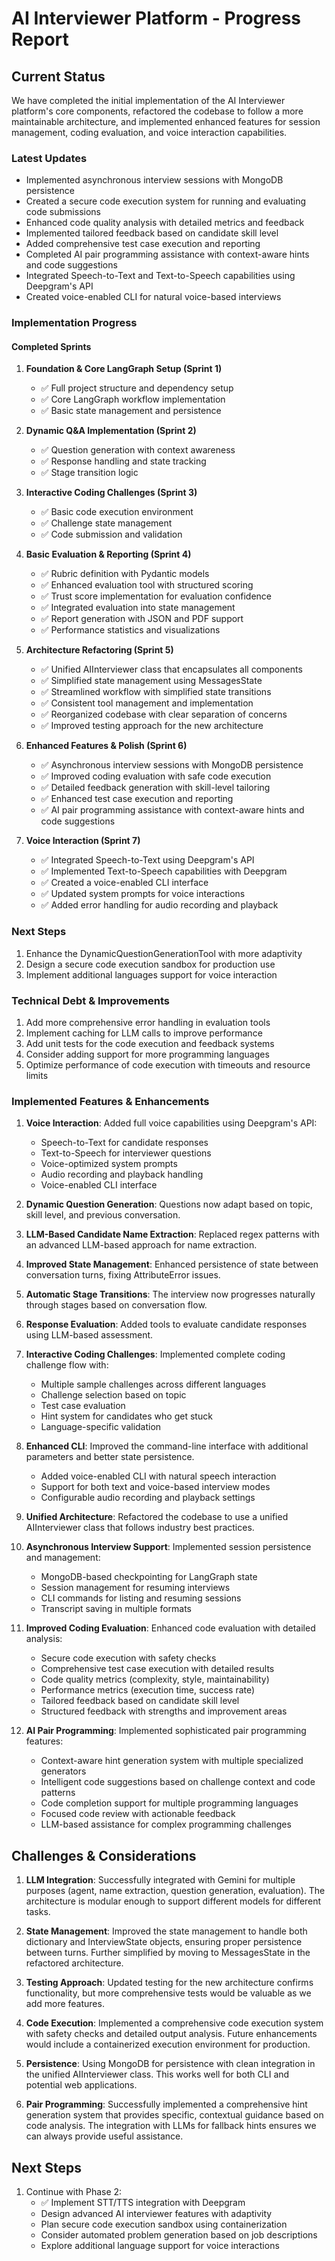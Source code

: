 # AI Interviewer Platform - Progress Report

## Current Status
We have completed the initial implementation of the AI Interviewer platform's core components, refactored the codebase to follow a more maintainable architecture, and implemented enhanced features for session management, coding evaluation, and voice interaction capabilities.

### Latest Updates
- Implemented asynchronous interview sessions with MongoDB persistence
- Created a secure code execution system for running and evaluating code submissions
- Enhanced code quality analysis with detailed metrics and feedback
- Implemented tailored feedback based on candidate skill level
- Added comprehensive test case execution and reporting
- Completed AI pair programming assistance with context-aware hints and code suggestions
- Integrated Speech-to-Text and Text-to-Speech capabilities using Deepgram's API
- Created voice-enabled CLI for natural voice-based interviews

### Implementation Progress

#### Completed Sprints
1. **Foundation & Core LangGraph Setup (Sprint 1)**
   - ✅ Full project structure and dependency setup
   - ✅ Core LangGraph workflow implementation
   - ✅ Basic state management and persistence

2. **Dynamic Q&A Implementation (Sprint 2)**
   - ✅ Question generation with context awareness
   - ✅ Response handling and state tracking
   - ✅ Stage transition logic

3. **Interactive Coding Challenges (Sprint 3)**
   - ✅ Basic code execution environment
   - ✅ Challenge state management
   - ✅ Code submission and validation

4. **Basic Evaluation & Reporting (Sprint 4)**
   - ✅ Rubric definition with Pydantic models
   - ✅ Enhanced evaluation tool with structured scoring
   - ✅ Trust score implementation for evaluation confidence
   - ✅ Integrated evaluation into state management
   - ✅ Report generation with JSON and PDF support
   - ✅ Performance statistics and visualizations

5. **Architecture Refactoring (Sprint 5)**
   - ✅ Unified AIInterviewer class that encapsulates all components
   - ✅ Simplified state management using MessagesState
   - ✅ Streamlined workflow with simplified state transitions
   - ✅ Consistent tool management and implementation 
   - ✅ Reorganized codebase with clear separation of concerns
   - ✅ Improved testing approach for the new architecture

6. **Enhanced Features & Polish (Sprint 6)**
   - ✅ Asynchronous interview sessions with MongoDB persistence
   - ✅ Improved coding evaluation with safe code execution
   - ✅ Detailed feedback generation with skill-level tailoring
   - ✅ Enhanced test case execution and reporting
   - ✅ AI pair programming assistance with context-aware hints and code suggestions

7. **Voice Interaction (Sprint 7)**
   - ✅ Integrated Speech-to-Text using Deepgram's API
   - ✅ Implemented Text-to-Speech capabilities with Deepgram
   - ✅ Created a voice-enabled CLI interface
   - ✅ Updated system prompts for voice interactions
   - ✅ Added error handling for audio recording and playback

### Next Steps
1. Enhance the DynamicQuestionGenerationTool with more adaptivity
2. Design a secure code execution sandbox for production use
3. Implement additional languages support for voice interaction

### Technical Debt & Improvements
1. Add more comprehensive error handling in evaluation tools
2. Implement caching for LLM calls to improve performance
3. Add unit tests for the code execution and feedback systems
4. Consider adding support for more programming languages
5. Optimize performance of code execution with timeouts and resource limits

### Implemented Features & Enhancements

1. **Voice Interaction**: Added full voice capabilities using Deepgram's API:
   - Speech-to-Text for candidate responses
   - Text-to-Speech for interviewer questions
   - Voice-optimized system prompts
   - Audio recording and playback handling
   - Voice-enabled CLI interface

2. **Dynamic Question Generation**: Questions now adapt based on topic, skill level, and previous conversation.

3. **LLM-Based Candidate Name Extraction**: Replaced regex patterns with an advanced LLM-based approach for name extraction.

4. **Improved State Management**: Enhanced persistence of state between conversation turns, fixing AttributeError issues.

5. **Automatic Stage Transitions**: The interview now progresses naturally through stages based on conversation flow.

6. **Response Evaluation**: Added tools to evaluate candidate responses using LLM-based assessment.

7. **Interactive Coding Challenges**: Implemented complete coding challenge flow with:
   - Multiple sample challenges across different languages
   - Challenge selection based on topic
   - Test case evaluation
   - Hint system for candidates who get stuck
   - Language-specific validation

8. **Enhanced CLI**: Improved the command-line interface with additional parameters and better state persistence.
   - Added voice-enabled CLI with natural speech interaction
   - Support for both text and voice-based interview modes
   - Configurable audio recording and playback settings

9. **Unified Architecture**: Refactored the codebase to use a unified AIInterviewer class that follows industry best practices.

10. **Asynchronous Interview Support**: Implemented session persistence and management:
    - MongoDB-based checkpointing for LangGraph state
    - Session management for resuming interviews
    - CLI commands for listing and resuming sessions
    - Transcript saving in multiple formats

11. **Improved Coding Evaluation**: Enhanced code evaluation with detailed analysis:
    - Secure code execution with safety checks
    - Comprehensive test case execution with detailed results
    - Code quality metrics (complexity, style, maintainability)
    - Performance metrics (execution time, success rate)
    - Tailored feedback based on candidate skill level
    - Structured feedback with strengths and improvement areas

12. **AI Pair Programming**: Implemented sophisticated pair programming features:
    - Context-aware hint generation system with multiple specialized generators
    - Intelligent code suggestions based on challenge context and code patterns
    - Code completion support for multiple programming languages
    - Focused code review with actionable feedback
    - LLM-based assistance for complex programming challenges

## Challenges & Considerations

1. **LLM Integration**: Successfully integrated with Gemini for multiple purposes (agent, name extraction, question generation, evaluation). The architecture is modular enough to support different models for different tasks.

2. **State Management**: Improved the state management to handle both dictionary and InterviewState objects, ensuring proper persistence between turns. Further simplified by moving to MessagesState in the refactored architecture.

3. **Testing Approach**: Updated testing for the new architecture confirms functionality, but more comprehensive tests would be valuable as we add more features.

4. **Code Execution**: Implemented a comprehensive code execution system with safety checks and detailed output analysis. Future enhancements would include a containerized execution environment for production.

5. **Persistence**: Using MongoDB for persistence with clean integration in the unified AIInterviewer class. This works well for both CLI and potential web applications.

6. **Pair Programming**: Successfully implemented a comprehensive hint generation system that provides specific, contextual guidance based on code analysis. The integration with LLMs for fallback hints ensures we can always provide useful assistance.

## Next Steps

1. Continue with Phase 2:
   - ✅ Implement STT/TTS integration with Deepgram
   - Design advanced AI interviewer features with adaptivity
   - Plan secure code execution sandbox using containerization
   - Consider automated problem generation based on job descriptions
   - Explore additional language support for voice interactions 